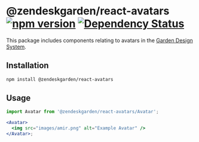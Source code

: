 # @zendeskgarden/react-avatars [![npm version](https://img.shields.io/npm/v/@zendeskgarden/react-avatars.svg?style=flat-square)](https://www.npmjs.com/package/@zendeskgarden/react-avatars) [![Dependency Status](https://img.shields.io/david/zendeskgarden/react-components.svg?path=packages/avatars&style=flat-square)](https://david-dm.org/zendeskgarden/react-components?path=packages/avatars) <!-- markdownlint-disable -->
<!-- markdownlint-enable -->

This package includes components relating to avatars in the
[Garden Design System](https://zendeskgarden.github.io/).

## Installation

```sh
npm install @zendeskgarden/react-avatars
```

## Usage

```jsx static
import Avatar from '@zendeskgarden/react-avatars/Avatar';

<Avatar>
  <img src="images/amir.png" alt="Example Avatar" />
</Avatar>;
```
